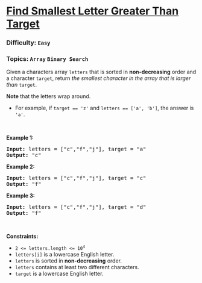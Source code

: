 # [Find Smallest Letter Greater Than Target](https://leetcode.com/problems/find-smallest-letter-greater-than-target/)
### **Difficulty:**  `Easy`
### **Topics:** `Array` `Binary Search`

<p>Given a characters array <code>letters</code> that is sorted in <strong>non-decreasing</strong> order and a character <code>target</code>, return <em>the smallest character in the array that is larger than </em><code>target</code>.</p>

<p><strong>Note</strong> that the letters wrap around.</p>

<ul>
	<li>For example, if <code>target == &#39;z&#39;</code> and <code>letters == [&#39;a&#39;, &#39;b&#39;]</code>, the answer is <code>&#39;a&#39;</code>.</li>
</ul>

<p>&nbsp;</p>
<p><strong>Example 1:</strong></p>

<pre>
<strong>Input:</strong> letters = [&quot;c&quot;,&quot;f&quot;,&quot;j&quot;], target = &quot;a&quot;
<strong>Output:</strong> &quot;c&quot;
</pre>

<p><strong>Example 2:</strong></p>

<pre>
<strong>Input:</strong> letters = [&quot;c&quot;,&quot;f&quot;,&quot;j&quot;], target = &quot;c&quot;
<strong>Output:</strong> &quot;f&quot;
</pre>

<p><strong>Example 3:</strong></p>

<pre>
<strong>Input:</strong> letters = [&quot;c&quot;,&quot;f&quot;,&quot;j&quot;], target = &quot;d&quot;
<strong>Output:</strong> &quot;f&quot;
</pre>

<p>&nbsp;</p>
<p><strong>Constraints:</strong></p>

<ul>
	<li><code>2 &lt;= letters.length &lt;= 10<sup>4</sup></code></li>
	<li><code>letters[i]</code> is a lowercase English letter.</li>
	<li><code>letters</code> is sorted in <strong>non-decreasing</strong> order.</li>
	<li><code>letters</code> contains at least two different characters.</li>
	<li><code>target</code> is a lowercase English letter.</li>
</ul>

